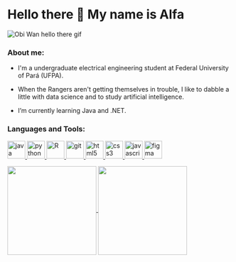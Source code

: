 # Hello there 👋 My name is Alfa

![Obi Wan hello there gif](https://media.giphy.com/media/xTiIzJSKB4l7xTouE8/giphy.gif)

<h3 align="left">About me:</h3>

- I'm a undergraduate electrical engineering student at Federal University of Pará (UFPA).

- When the Rangers aren't getting themselves in trouble, I like to dabble a little with data science and to study artificial intelligence.

- I’m currently learning Java and .NET.

<h3 align="left">Languages and Tools:</h3>
<p align="left"> <a href="https://www.java.com" target="_blank" rel="noreferrer"> <img src="https://www.vectorlogo.zone/logos/java/java-icon.svg" alt="java" width="40" height="40"/> </a> <a href="https://www.python.org" target="_blank" rel="noreferrer"> <img src="https://www.vectorlogo.zone/logos/python/python-icon.svg" alt="python" width="40" height="40"/> </a> <a href="https://cran.r-project.org/" target="_blank" rel="noreferrer"> <img src="https://www.vectorlogo.zone/logos/r-project/r-project-official.svg" alt="R" width="40" height="40"/> </a> <a href="https://git-scm.com/" target="_blank" rel="noreferrer"> <img src="https://www.vectorlogo.zone/logos/git-scm/git-scm-icon.svg" alt="git" width="40" height="40"/> </a> <a href="https://www.w3.org/html/" target="_blank" rel="noreferrer"> <img src="https://www.vectorlogo.zone/logos/w3_html5/w3_html5-icon.svg" alt="html5" width="40" height="40"/> </a> <a href="https://www.w3schools.com/css/" target="_blank" rel="noreferrer"> <img src="https://www.vectorlogo.zone/logos/w3_css/w3_css-icon.svg" alt="css3" width="40" height="40"/> </a> <a href="https://developer.mozilla.org/en-US/docs/Web/JavaScript" target="_blank" rel="noreferrer"> <img src="https://upload.vectorlogo.zone/logos/javascript/images/239ec8a4-163e-4792-83b6-3f6d96911757.svg" alt="javascript" width="40" height="40"/> </a> <a href="https://www.figma.com/" target="_blank" rel="noreferrer"> <img src="https://www.vectorlogo.zone/logos/figma/figma-icon.svg" alt="figma" width="40" height="40"/> </a> </p>

<a href="https://github.com/alfa-mra/github-readme-stats">
  <img height=200 align="center" src="https://github-readme-stats.vercel.app/api?username=alfa-m&theme=dracula" />
</a>
<a href="https://github.com/alfa-m/convoychat">
  <img height=200 align="center" src="https://github-readme-stats.vercel.app/api/top-langs?username=alfa-m&layout=compact&hide=jupyter%20notebook&langs_count=10&card_width=400&theme=dracula" />
</a>
